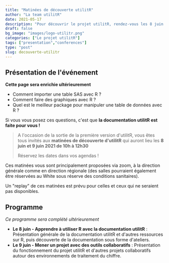 ```yaml
---
title: "Matinées de découverte utilitR"
author: "La team utilitR"
date: 2021-05-17
description: "Pour découvrir le projet utilitR, rendez-vous les 8 juin et 9 juin 2021 de 10h à 12h30"
draft: false
bg_image: "images/logo-utilitr.png"
categories: ["Le projet utilitR"]
tags: ["presentation","conferences"]
type: "post"
slug: decouverte-utilitr
---
```


## Présentation de l'événement

**Cette page sera enrichie ultérieurement**


* Comment importer une table SAS avec R ?
* Comment faire des graphiques avec R ? 
* Quel est le meilleur package pour manipuler une table de données avec R ?

Si vous vous posez ces questions, c'est que **la documentation utilitR est faite pour vous !**

> A l'occasion de la sortie de la première version d'utilitR, vous êtes tous invités aux
**matinées de découverte d'utilitR** qui auront lieu les
**8 juin et 9 juin 2021 de 10h à 12h30**
>
> Réservez les dates dans vos agendas !

Ces matinées vous sont principalement proposées via zoom, à la direction générale comme en direction régionale (des salles pourraient également être réservées au White sous réserve des conditions sanitaires).

Un "replay" de ces matinées est prévu pour celles et ceux qui ne seraient pas disponibles.

## Programme

*Ce programme sera complété ultérieurement*

* __Le 8 juin - Apprendre à utiliser R avec la documentation utilitR__ : Présentation générale de la documentation utilitR et d'autres ressources sur R, puis découverte de la documentation sous forme d'ateliers.
* __Le 9 juin - Mener un projet avec des outils collaboratifs__ : Présentation du fonctionnement du projet utilitR et d'autres projets collaboratifs autour des environnements de traitement du chiffre.



